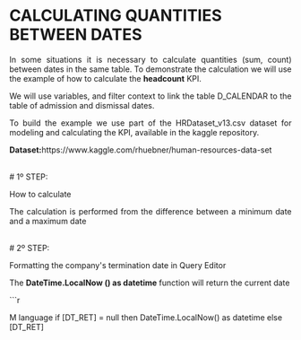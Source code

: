 <h1 align="left"> CALCULATING QUANTITIES BETWEEN DATES </h1>

<p align="justify">In some situations it is necessary to calculate quantities (sum, count) between dates in the same table. To demonstrate the calculation we will use the example of how to calculate the <b>headcount</b> KPI.</p>
<p align="justify">We will use variables, and filter context to link the table D_CALENDAR to the table of admission and dismissal dates.</p>
<p align="justify">To build the example we use part of the HRDataset_v13.csv dataset for modeling and calculating the KPI, available in the kaggle repository.</p>
<p align="justify"><b>Dataset:</b>https://www.kaggle.com/rhuebner/human-resources-data-set</p>
<br>
# 1º STEP:
<p align="justify">How to calculate</p>
<p align="justify">The calculation is performed from the difference between a minimum date and a maximum date</p>
<br>
# 2º STEP:
<p align="justify">Formatting the company's termination date in Query Editor</p>
<p align="justify">The <b>DateTime.LocalNow () as datetime</b> function will return the current date</p>
```r

M language 
if [DT_RET] = null
then
DateTime.LocalNow() as datetime
else [DT_RET]
```


